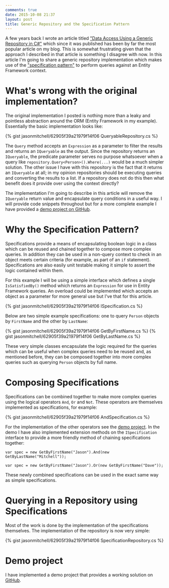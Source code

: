 ```yaml
---
comments: true
date: 2015-10-08 21:37
layout: post
title: Generic Repository and the Specification Pattern
---
```


A few years back I wrote an article titled
["Data Access Using a Generic Repository in C#"](/blog/data-access-using-a-generic-repository-in-c/) which
since it was published has been by far the most popular article on my blog.  This is somewhat frustrating given that the
approach I described in that article is something I disagree with now.  In this article I'm going to share a generic repository
implementation which makes use of the ["specification pattern"](https://en.wikipedia.org/wiki/Specification_pattern) to perform
queries against an Entity Framework context.

# What's wrong with the original implementation?

The original implementation I posted is nothing more than a leaky and pointless abstraction around the ORM (Entity Framework in
my example).  Essentially the basic implementation looks like:

{% gist jasonmitchell/62905f39a21979f14f06 QueryableRepository.cs %}

The ```Query``` method accepts an ```Expression``` as a parameter to filter the results and returns an ```IQueryable``` as the
output.  Since the repository returns an ```IQueryable```, the predicate parameter serves no purpose whatsoever when a query
like ```repository.Query<Person>().Where(...)``` would be a much simpler solution.  The other issue I have with this repository is
the fact that it returns an ```IQueryable``` at all; in my opinion repositories should be executing queries and converting the
results to a list.  If a repository does not do this then what benefit does it provide over using the context directly?

The implementation I'm going to describe in this article will remove the ```IQueryable``` return value and encapsulate query
conditions in a useful way.  I will provide code snippets throughout but for a more complete example I have provided a
[demo project on GitHub](https://github.com/jasonmitchell/generic-repository-specification-example).

# Why the Specification Pattern?

Specifications provide a means of encapsulating boolean logic in a class which can be reused and chained together to compose more
complex queries.  In addition they can be used in a non-query context to check in an object meets certain criteria (for example, as
part of an ```if``` statement).  Specifications are also easily unit testable making it simple to assert the logic contained within
them.

For this example I will be using a simple interface which defines a single ```IsSatisfiedBy()``` method which returns an
```Expression``` for use in Entity Framework queries.  An overload could be implemented which accepts an object as a parameter
for more general use but I've that for this article.

{% gist jasonmitchell/62905f39a21979f14f06 ISpecification.cs %}

Below are two simple example specifications: one to query ```Person``` objects by ```FirstName``` and the other by ```LastName```:

{% gist jasonmitchell/62905f39a21979f14f06 GetByFirstName.cs %}
{% gist jasonmitchell/62905f39a21979f14f06 GetByLastName.cs %}

These very simple classes encapsulate the logic required for the queries which can be useful when complex queries need to be reused
and, as mentioned before, they can be composed together into more complex queries such as querying ```Person``` objects by full name.

# Composing Specifications

Specifications can be combined together to make more complex queries using the logical operators ```And```, ```Or``` and ```Not```.
These operators are themselves implemented as specifications, for example:

{% gist jasonmitchell/62905f39a21979f14f06 AndSpecification.cs %}

For the implementation of the other operators see the [demo project](https://github.com/jasonmitchell/generic-repository-specification-example/tree/master/Sample.Repositories/Specifications).
In the demo I have also implemented extension methods on the ```ISpecification``` interface to provide a more friendly method of
chaining specifications together:

```var spec = new GetByFirstName("Jason").And(new GetByLastName("Mitchell"));```

```var spec = new GetByFirstName("Jason").Or(new GetByFirstName("Dave"));```

These newly combined specifications can be used in the exact same way as simple specifications.

# Querying in a Repository using Specifications

Most of the work is done by the implementation of the specifications themselves.  The implementation of the repository is now very
simple:

{% gist jasonmitchell/62905f39a21979f14f06 SpecificationRepository.cs %}

# Demo project

I have implemented a demo project that provides a working solution on [GitHub](https://github.com/jasonmitchell/generic-repository-specification-example).
